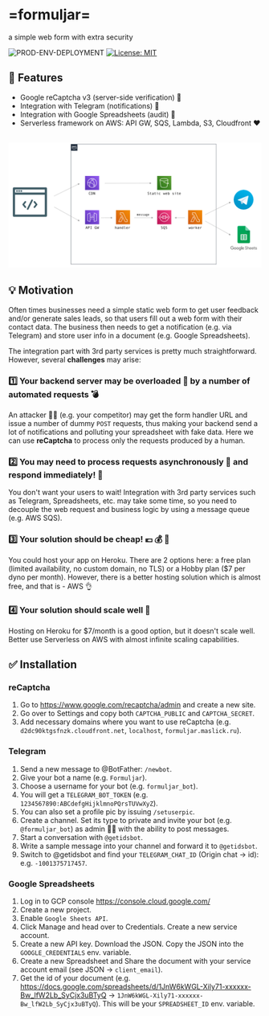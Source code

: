 # =formuljar=

a simple web form with extra security

![PROD-ENV-DEPLOYMENT](https://github.com/maslick/formuljar/workflows/PROD-ENV-DEPLOYMENT/badge.svg)
[![License: MIT](https://img.shields.io/badge/License-MIT-green.svg)](https://opensource.org/licenses/MIT)

## :rocket: Features
* Google reCaptcha v3 (server-side verification) :boxing_glove:
* Integration with Telegram (notifications) :bookmark:
* Integration with Google Spreadsheets (audit) :floppy_disk:
* Serverless framework on AWS: API GW, SQS, Lambda, S3, Cloudfront :heart:

<br><img src="formuljar-aws.png">

## :bulb: Motivation
Often times businesses need a simple static web form to get user feedback and/or generate sales leads, so that users
fill out a web form with their contact data.
The business then needs to get a notification (e.g. via Telegram) and store user info in a document (e.g. Google Spreadsheets).

The integration part with 3rd party services is pretty much straightforward. However, several **challenges** may arise:

### :one: Your backend server may be overloaded :no_good: by a number of automated requests :bomb:

An attacker :male_detective: (e.g. your competitor) may get the form handler URL and issue a number of dummy ``POST`` requests, thus making your backend send a lot of notifications and polluting your spreadsheet with fake data.
Here we can use **reCaptcha** to process only the requests produced by a human.

### :two: You may need to process requests asynchronously :ping_pong: and respond immediately! :running:
You don't want your users to wait!
Integration with 3rd party services such as Telegram, Spreadsheets, etc. may take some time, so you need to decouple the web request and business logic by using a message queue (e.g. AWS SQS).

### :three: Your solution should be cheap! :euro: :moneybag: :money_with_wings:
You could host your app on Heroku. There are 2 options here: a free plan (limited availability, no custom domain, no TLS) or a Hobby plan ($7 per dyno per month). However, there is a better hosting solution which is almost free, and that is - AWS :ok_hand:

### :four: Your solution should scale well :satellite:
Hosting on Heroku for $7/month is a good option, but it doesn't scale well. Better use Serverless on AWS with almost infinite scaling capabilities.


## :white_check_mark: Installation
### reCaptcha
1. Go to https://www.google.com/recaptcha/admin and create a new site.
2. Go over to Settings and copy both ``CAPTCHA_PUBLIC`` and ``CAPTCHA_SECRET``.
3. Add necessary domains where you want to use reCaptcha (e.g. ``d2dc90ktgsfnzk.cloudfront.net``, ``localhost``, ``formuljar.maslick.ru``).

### Telegram 
1. Send a new message to @BotFather: ``/newbot``. 
2. Give your bot a name (e.g. ``Formuljar``). 
3. Choose a username for your bot (e.g. ``formuljar_bot``). 
4. You will get a ``TELEGRAM_BOT_TOKEN`` (e.g. ``1234567890:ABCdefgHijklmnoPQrsTUVwXyZ``).
5. You can also set a profile pic by issuing ``/setuserpic``. 
6. Create a channel. Set its type to private and invite your bot (e.g. ``@formuljar_bot``) as admin 👩‍💼 with the ability to post messages. 
7. Start a conversation with ``@getidsbot``. 
8. Write a sample message into your channel and forward it to ``@getidsbot``. 
9. Switch to @getidsbot and find your ``TELEGRAM_CHAT_ID`` (Origin chat -> id): e.g. ``-1001375717457``.

### Google Spreadsheets
1. Log in to GCP console https://console.cloud.google.com/
2. Create a new project.
3. Enable ``Google Sheets API``.
4. Click Manage and head over to Credentials. Create a new service account.
5. Create a new API key. Download the JSON. Copy the JSON into the ``GOOGLE_CREDENTIALS`` env. variable.
6. Create a new Spreadsheet and Share the document with your service account email (see JSON -> ``client_email``).
7. Get the id of your document (e.g. https://docs.google.com/spreadsheets/d/1JnW6kWGL-Xily71-xxxxxx-Bw_lfW2Lb_SyCjx3uBTyQ -> ``1JnW6kWGL-Xily71-xxxxxx-Bw_lfW2Lb_SyCjx3uBTyQ``). This will be your ``SPREADSHEET_ID`` env. variable.
